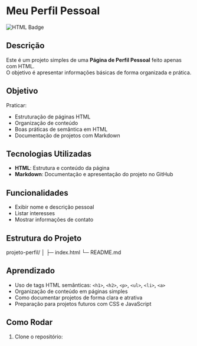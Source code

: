 # Meu Perfil Pessoal

![HTML Badge](https://img.shields.io/badge/HTML-E34F26?style=for-the-badge&logo=html5&logoColor=white)

## Descrição
Este é um projeto simples de uma **Página de Perfil Pessoal** feito apenas com HTML.  
O objetivo é apresentar informações básicas de forma organizada e prática.

## Objetivo
Praticar:
- Estruturação de páginas HTML
- Organização de conteúdo
- Boas práticas de semântica em HTML
- Documentação de projetos com Markdown

## Tecnologias Utilizadas
- **HTML**: Estrutura e conteúdo da página
- **Markdown**: Documentação e apresentação do projeto no GitHub

## Funcionalidades
- Exibir nome e descrição pessoal
- Listar interesses
- Mostrar informações de contato

## Estrutura do Projeto
projeto-perfil/
│
├─ index.html
└─ README.md

## Aprendizado
- Uso de tags HTML semânticas: `<h1>`, `<h2>`, `<p>`, `<ul>`, `<li>`, `<a>`
- Organização de conteúdo em páginas simples
- Como documentar projetos de forma clara e atrativa
- Preparação para projetos futuros com CSS e JavaScript

## Como Rodar
1. Clone o repositório:
   ```bash (https://perrut-eduardo.github.io/design-profissional/)
